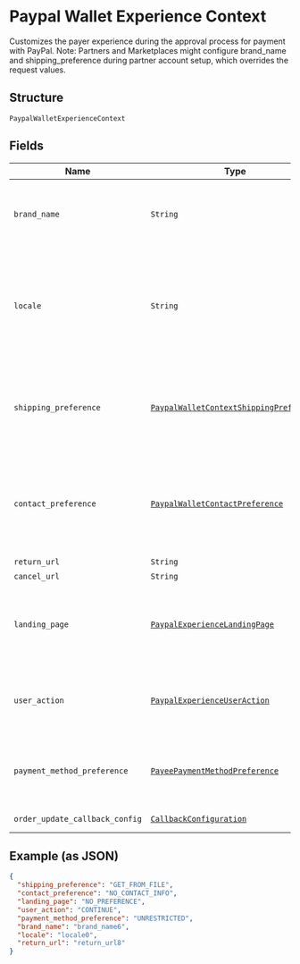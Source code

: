 
# Paypal Wallet Experience Context

Customizes the payer experience during the approval process for payment with PayPal. Note: Partners and Marketplaces might configure brand_name and shipping_preference during partner account setup, which overrides the request values.

## Structure

`PaypalWalletExperienceContext`

## Fields

| Name | Type | Tags | Description |
|  --- | --- | --- | --- |
| `brand_name` | `String` | Optional | The label that overrides the business name in the PayPal account on the PayPal site. The pattern is defined by an external party and supports Unicode.<br><br>**Constraints**: *Minimum Length*: `1`, *Maximum Length*: `127`, *Pattern*: `^.*$` |
| `locale` | `String` | Optional | The [language tag](https://tools.ietf.org/html/bcp47#section-2) for the language in which to localize the error-related strings, such as messages, issues, and suggested actions. The tag is made up of the [ISO 639-2 language code](https://www.loc.gov/standards/iso639-2/php/code_list.php), the optional [ISO-15924 script tag](https://www.unicode.org/iso15924/codelists.html), and the [ISO-3166 alpha-2 country code](/api/rest/reference/country-codes/) or [M49 region code](https://unstats.un.org/unsd/methodology/m49/).<br><br>**Constraints**: *Minimum Length*: `2`, *Maximum Length*: `10`, *Pattern*: `^[a-z]{2}(?:-[A-Z][a-z]{3})?(?:-(?:[A-Z]{2}\|[0-9]{3}))?$` |
| `shipping_preference` | [`PaypalWalletContextShippingPreference`](../../doc/models/paypal-wallet-context-shipping-preference.md) | Optional | The location from which the shipping address is derived.<br><br>**Default**: `PaypalWalletContextShippingPreference::GET_FROM_FILE`<br><br>**Constraints**: *Minimum Length*: `1`, *Maximum Length*: `24`, *Pattern*: `^[A-Z_]+$` |
| `contact_preference` | [`PaypalWalletContactPreference`](../../doc/models/paypal-wallet-contact-preference.md) | Optional | The preference to display the contact information (buyer’s shipping email & phone number) on PayPal's checkout for easy merchant-buyer communication.<br><br>**Default**: `PaypalWalletContactPreference::NO_CONTACT_INFO`<br><br>**Constraints**: *Minimum Length*: `1`, *Maximum Length*: `24`, *Pattern*: `^[A-Z_]+$` |
| `return_url` | `String` | Optional | Describes the URL. |
| `cancel_url` | `String` | Optional | Describes the URL. |
| `landing_page` | [`PaypalExperienceLandingPage`](../../doc/models/paypal-experience-landing-page.md) | Optional | The type of landing page to show on the PayPal site for customer checkout.<br><br>**Default**: `PaypalExperienceLandingPage::NO_PREFERENCE`<br><br>**Constraints**: *Minimum Length*: `1`, *Maximum Length*: `13`, *Pattern*: `^[0-9A-Z_]+$` |
| `user_action` | [`PaypalExperienceUserAction`](../../doc/models/paypal-experience-user-action.md) | Optional | Configures a Continue or Pay Now checkout flow.<br><br>**Default**: `PaypalExperienceUserAction::CONTINUE`<br><br>**Constraints**: *Minimum Length*: `1`, *Maximum Length*: `8`, *Pattern*: `^[0-9A-Z_]+$` |
| `payment_method_preference` | [`PayeePaymentMethodPreference`](../../doc/models/payee-payment-method-preference.md) | Optional | The merchant-preferred payment methods.<br><br>**Default**: `PayeePaymentMethodPreference::UNRESTRICTED`<br><br>**Constraints**: *Minimum Length*: `1`, *Maximum Length*: `255`, *Pattern*: `^[0-9A-Z_]+$` |
| `order_update_callback_config` | [`CallbackConfiguration`](../../doc/models/callback-configuration.md) | Optional | CallBack Configuration that the merchant can provide to PayPal/Venmo. |

## Example (as JSON)

```json
{
  "shipping_preference": "GET_FROM_FILE",
  "contact_preference": "NO_CONTACT_INFO",
  "landing_page": "NO_PREFERENCE",
  "user_action": "CONTINUE",
  "payment_method_preference": "UNRESTRICTED",
  "brand_name": "brand_name6",
  "locale": "locale0",
  "return_url": "return_url8"
}
```

